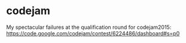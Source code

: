 # codejam

My spectacular failures at the qualification round for codejam2015: https://code.google.com/codejam/contest/6224486/dashboard#s=p0
